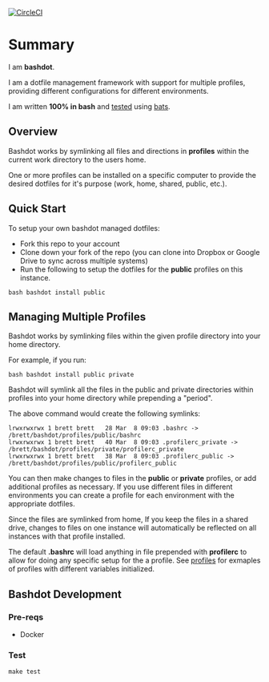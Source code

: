 [![CircleCI](https://circleci.com/gh/weavenet/bashdot/tree/master.svg?style=svg)](https://circleci.com/gh/weavenet/bashdot/tree/master)

# Summary

I am **bashdot**.

I am a dotfile management framework with support for multiple profiles, providing different configurations for different environments.

I am written **100% in bash** and [tested](https://circleci.com/gh/weavenet/bashdot/tree/master) using [bats](https://github.com/sstephenson/bats).

## Overview

Bashdot works by symlinking all files and directions in **profiles** within the current
work directory to the users home.

One or more profiles can be installed on a specific computer to provide
the desired dotfiles for it's purpose (work, home, shared, public, etc.).

## Quick Start

To setup your own bashdot managed dotfiles:

* Fork this repo to your account
* Clone down your fork of the repo (you can clone into Dropbox or Google Drive to sync
across multiple systems) 
* Run the following to setup the dotfiles for the **public** profiles on this instance.

```
bash bashdot install public
```

## Managing Multiple Profiles

Bashdot works by symlinking files within the given profile directory into your home directory.

For example, if you run:

```
bash bashdot install public private
```

Bashdot will symlink all the files in the public and private directories within profiles
into your home directory while prepending a "period".

The above command would create the following symlinks:

```
lrwxrwxrwx 1 brett brett   28 Mar  8 09:03 .bashrc -> /brett/bashdot/profiles/public/bashrc
lrwxrwxrwx 1 brett brett   40 Mar  8 09:03 .profilerc_private -> /brett/bashdot/profiles/private/profilerc_private
lrwxrwxrwx 1 brett brett   38 Mar  8 09:03 .profilerc_public -> /brett/bashdot/profiles/public/profilerc_public
```

You can then make changes to files in the **public** or **private** profiles, or
add additional profiles as necessary.  If you use different files in different
environments you can create a profile for each environment with the appropriate dotfiles.

Since the files are symlinked from home, If you keep the files in a shared
drive, changes to files on one instance will automatically be reflected on all
instances with that profile installed.

The default **.bashrc** will load anything in file prepended with **profilerc** to
allow for doing any specific setup for the a profile. See
[profiles](https://github.com/weavenet/bashdot/tree/master/profiles)
for exmaples of profiles with different variables initialized.

## Bashdot Development

### Pre-reqs

* Docker

### Test

```
make test
```
